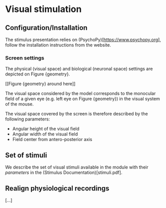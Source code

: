 # Visual stimulation

## Configuration/Installation

The stimulus presentation relies on (PsychoPy)[https://www.psychopy.org], follow the installation instructions from the website.

### Screen settings

The physical (visual space) and biological (neuronal space) settings are depicted on Figure {geometry}. 

[[Figure {geometry} around here]]

The visual space considered by the model corresponds to the monocular field of a given eye (e.g. left eye on Figure {geometry}) in the visual system of the mouse. 

The visual space covered by the screen is therefore described by the following parameters:

- Angular height of the visual field
- Angular width of the visual field
- Field center from antero-posterior axis



## Set of stimuli

We describe  the set of visual stimuli available in the module with their *parameters* in the (Stimulus Documentation)[stimuli.pdf].


## Realign physiological recordings

[...]

